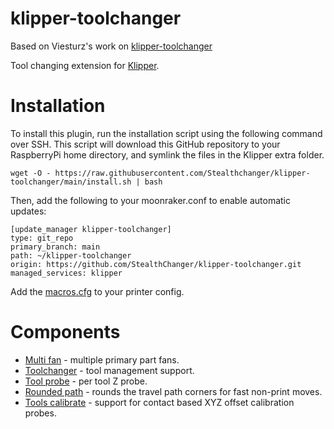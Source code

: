 # klipper-toolchanger

Based on Viesturz's work on [klipper-toolchanger](https://github.com/viesturz/klipper-toolchanger)

Tool changing extension for [Klipper](https://www.klipper3d.org).

# Installation

To install this plugin, run the installation script using the following command over SSH. This script will download this GitHub repository to your RaspberryPi home directory, and symlink the files in the Klipper extra folder.

```
wget -O - https://raw.githubusercontent.com/Stealthchanger/klipper-toolchanger/main/install.sh | bash
```

Then, add the following to your moonraker.conf to enable automatic updates:

```
[update_manager klipper-toolchanger]
type: git_repo
primary_branch: main
path: ~/klipper-toolchanger
origin: https://github.com/StealthChanger/klipper-toolchanger.git
managed_services: klipper
```

Add the [macros.cfg](macros.cfg) to your printer config.

# Components

* [Multi fan](multi_fan.md) - multiple primary part fans.
* [Toolchanger](toolchanger.md) - tool management support.
* [Tool probe](tool_probe.md) - per tool Z probe.
* [Rounded path](rounded_path.md) - rounds the travel path corners for fast non-print moves.
* [Tools calibrate](tools_calibrate.md) - support for contact based XYZ offset calibration probes.
